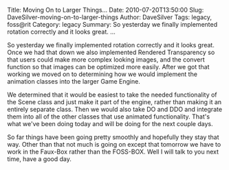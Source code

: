 Title: Moving On to Larger Things...
Date: 2010-07-20T13:50:00
Slug: DaveSilver-moving-on-to-larger-things
Author: DaveSilver
Tags: legacy, foss@rit
Category: legacy
Summary: So yesterday we finally implemented rotation correctly and it looks great. ... 

So yesterday we finally implemented rotation correctly and it looks great.
Once we had that down we also implemented Rendered Transparency so that users
could make more complex looking images, and the convert function so that
images can be optimized more easily. After we got that working we moved on to
determining how we would implement the animation classes into the larger Game
Engine.

We determined that it would be easiest to take the needed functionality of the
Scene class and just make it part of the engine, rather than making it an
entirely separate class. Then we would also take DO and DDO and integrate them
into all of the other classes that use animated functionality. That's what
we've been doing today and will be doing for the next couple days.

So far things have been going pretty smoothly and hopefully they stay that
way. Other than that not much is going on except that tomorrow we have to work
in the Faux-Box rather than the FOSS-BOX. Well I will talk to you next time,
have a good day.

